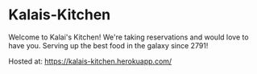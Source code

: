# Kalais-Kitchen
Welcome to Kalai's Kitchen! We're taking reservations and would love to have you. Serving up the best food in the galaxy since 2791!

Hosted at: https://kalais-kitchen.herokuapp.com/